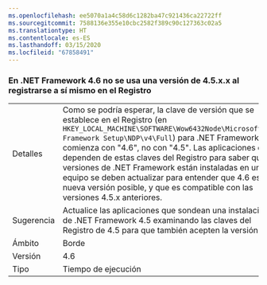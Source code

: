 ```yaml
---
ms.openlocfilehash: ee5070a1a4c58d6c1282ba47c921436ca22722ff
ms.sourcegitcommit: 7588136e355e10cbc2582f389c90c127363c02a5
ms.translationtype: HT
ms.contentlocale: es-ES
ms.lasthandoff: 03/15/2020
ms.locfileid: "67858491"
---
```

### <a name="the-net-framework-46-does-not-use-a-45xx-version-when-registering-itself-in-the-registry"></a>En .NET Framework 4.6 no se usa una versión de 4.5.x.x al registrarse a sí mismo en el Registro

|   |   |
|---|---|
|Detalles|Como se podría esperar, la clave de versión que se establece en el Registro (en <code>HKEY_LOCAL_MACHINE\SOFTWARE\Wow6432Node\Microsoft\NET Framework Setup\NDP\v4\Full</code>) para .NET Framework 4.6 comienza con "4.6", no con "4.5". Las aplicaciones que dependen de estas claves del Registro para saber qué versiones de .NET Framework están instaladas en un equipo se deben actualizar para entender que 4.6 es una nueva versión posible, y que es compatible con las versiones 4.5.x anteriores.|
|Sugerencia|Actualice las aplicaciones que sondean una instalación de .NET Framework 4.5 examinando las claves del Registro de 4.5 para que también acepten la versión 4.6.|
|Ámbito|Borde|
|Versión|4.6|
|Tipo|Tiempo de ejecución|
